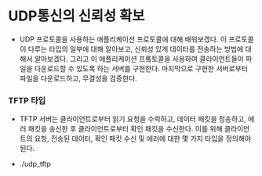 # UDP통신의 신뢰성 확보
-  UDP 프로토콜을 사용하는 애플리케이션 프로토콜에 대해 배워보겠다. 이 프로토콜이 다루는 타입의 일부에 대해 알아보고, 신뢰성 있게 데이터를 전송하는 방법에 대해서 알아보겠다. 그리고 이 애플리케이션 프롴토콜을 사용하여 클라이언트들이 파일을 다운로드할 수 있도록 하는 서버를 구현한다. 마지막으로 구현한 서버로부터 파일을 다운로드하고, 무결성을 검증한다.

### TFTP 타입
- TFTP 서버는 클라이언트로부터 읽기 요청을 수락하고, 데이터 패킷을 정송하고, 에러 패킷을 송신한 후 클라이언트로부터 확인 패킷을 수신한다. 이를 위해 클라이언트의 요청, 전송된 데이터, 확인 패킷 수신 및 에러에 대한 몇 가지 타입을 정의해야 된다. 

- ./udp_tftp